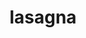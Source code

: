 ---
id: 5d9a63649851100014980d18
servings: 8
notes:
directions: 'brown meats with onion
 garlic
 sage and oregano. add all tomatoes products and water. let simmer 30 minutes.
combine ricotta
 egg
 parmesan (reserve some for top) and basil.
put 1/2 c of sauce in bottom of 10x13 casserole dish.
layer lasagna
 1/2 ricotta cheese mixture
 mozerella slices and 1/3 of the sauce. repeat layers.
final layer is lasagna
 remaining sauce mozerella and parmesan.

bake covered in 350 oven for 30 minutes. remove cover and cook additional 10 minutes.  let stand 10 minutes.'
ingredients: '1 lb hamburger
1/2 lb italian sausage
1 pk pepperoni - chopped
1/2 c onion - chopped
3 cloves garlic
3 tbsp oregano
2 tbsp sage
1 tsp salt
1 can tomatoes diced
1 can tomato sauce + 1 filled w/ water
2 cans tomato paste
15 oz ricotta cheese
1 egg - beaten
1/2 tsp basil
2 pkgs mozerella - sliced
1 pkg parmesan
12 lasagna noodles - oven ready'
rating: 5
ease: easy
img:
category: main course
href:
totalTime:
cookTime: 40 minutes
prepTime:
title: lasagna
slug: lasagna
---